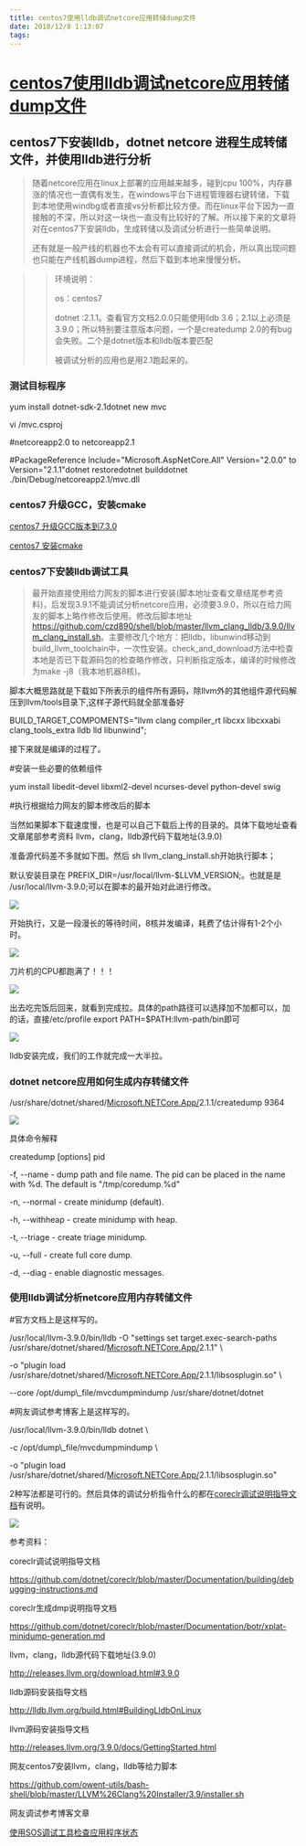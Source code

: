 ```yaml
---
title: centos7使用lldb调试netcore应用转储dump文件
date: 2018/12/8 1:13:07
tags:
---
```



# [centos7使用lldb调试netcore应用转储dump文件](https://www.cnblogs.com/calvinK/p/9263696.html)

## centos7下安装lldb，dotnet netcore 进程生成转储文件，并使用lldb进行分析

> 随着netcore应用在linux上部署的应用越来越多，碰到cpu 100%，内存暴涨的情况也一直偶有发生，在windows平台下进程管理器右键转储，下载到本地使用windbg或者直接vs分析都比较方便。而在linux平台下因为一直接触的不深，所以对这一块也一直没有比较好的了解。所以接下来的文章将对在centos7下安装lldb，生成转储以及调试分析进行一些简单说明。
> 
> 还有就是一般产线的机器也不太会有可以直接调试的机会，所以真出现问题也只能在产线机器dump进程，然后下载到本地来慢慢分析。

> > 环境说明：
>> 
>> os：centos7
>> 
>> dotnet :2.1.1。查看官方文档2.0.0只能使用lldb 3.6；2.1以上必须是3.9.0；所以特别要注意版本问题，一个是createdump 2.0的有bug会失败。二个是dotnet版本和lldb版本要匹配
>> 
>> 被调试分析的应用也是用2.1跑起来的。

### 测试目标程序

yum install dotnet-sdk-2.1dotnet new mvc

vi /mvc.csproj

#netcoreapp2.0 to netcoreapp2.1

#PackageReference Include="Microsoft.AspNetCore.All" Version="2.0.0" to Version="2.1.1"dotnet restoredotnet builddotnet ./bin/Debug/netcoreapp2.1/mvc.dll

### centos7 升级GCC，安装cmake

[centos7 升级GCC版本到7.3.0](https://www.cnblogs.com/calvinK/p/9263297.html)

[centos7 安装cmake](https://www.cnblogs.com/calvinK/p/9263320.html)

### centos7下安装lldb调试工具

> 最开始直接使用给力网友的脚本进行安装(脚本地址查看文章结尾参考资料)，后发现3.9.1不能调试分析netcore应用，必须要3.9.0，所以在给力网友的脚本上略作修改后使用。修改后脚本地址<https://github.com/czd890/shell/blob/master/llvm_clang_lldb/3.9.0/llvm_clang_install.sh>。主要修改几个地方：把lldb，libunwind移动到build_llvm_toolchain中，一次性安装。check_and_download方法中检查本地是否已下载源码包的检查略作修改，只判断指定版本，编译的时候修改为make -j8（我本地机器8核)。

脚本大概思路就是下载如下所表示的组件所有源码，除llvm外的其他组件源代码解压到llvm/tools目录下,这样子源代码就全部准备好

BUILD_TARGET_COMPOMENTS="llvm clang compiler_rt libcxx libcxxabi clang_tools_extra lldb lld libunwind";

接下来就是编译的过程了。

#安装一些必要的依赖组件

yum install libedit-devel libxml2-devel ncurses-devel python-devel swig

#执行根据给力网友的脚本修改后的脚本

当然如果脚本下载速度慢，也是可以自己下载后上传的目录的。具体下载地址查看文章尾部参考资料 llvm，clang，lldb源代码下载地址(3.9.0)

准备源代码差不多就如下图。然后 sh llvm_clang_install.sh开始执行脚本；

默认安装目录在 PREFIX_DIR=/usr/local/llvm-$LLVM_VERSION;。也就是是 /usr/local/llvm-3.9.0;可以在脚本的最开始对此进行修改。

![](https://images2018.cnblogs.com/blog/161654/201807/161654-20180704151020965-1687090778.png)

开始执行，又是一段漫长的等待时间，8核并发编译，耗费了估计得有1-2个小时。

![](https://images2018.cnblogs.com/blog/161654/201807/161654-20180704151440896-1612390692.png)

刀片机的CPU都跑满了！！！

![](https://images2018.cnblogs.com/blog/161654/201807/161654-20180704151619729-1519177395.png)

出去吃完饭后回来，就看到完成拉。具体的path路径可以选择加不加都可以，加的话，直接/etc/profile export PATH=$PATH:llvm-path/bin即可

![](https://images2018.cnblogs.com/blog/161654/201807/161654-20180704151814294-1932178897.png)

lldb安装完成，我们的工作就完成一大半拉。

### dotnet netcore应用如何生成内存转储文件

/usr/share/dotnet/shared/[Microsoft.NETCore.App/](http://microsoft.netcore.app/)2.1.1/createdump 9364

![](https://images2018.cnblogs.com/blog/161654/201807/161654-20180704153813201-95317407.png)

具体命令解释

createdump [options] pid

-f, --name - dump path and file name. The pid can be placed in the name with %d. The default is "/tmp/coredump.%d"

-n, --normal - create minidump (default).

-h, --withheap - create minidump with heap.

-t, --triage - create triage minidump.

-u, --full - create full core dump.

-d, --diag - enable diagnostic messages.

### 使用lldb调试分析netcore应用内存转储文件

#官方文档上是这样写的。

/usr/local/llvm-3.9.0/bin/lldb -O "settings set target.exec-search-paths /usr/share/dotnet/shared/[Microsoft.NETCore.App/](http://microsoft.netcore.app/)2.1.1" \

-o "plugin load /usr/share/dotnet/shared/[Microsoft.NETCore.App/](http://microsoft.netcore.app/)2.1.1/libsosplugin.so" \

\--core /opt/dump\\_file/mvcdumpmindump /usr/share/dotnet/dotnet

  


#网友调试参考博客上是这样写的。

/usr/local/llvm-3.9.0/bin/lldb dotnet \

-c /opt/dump\\_file/mvcdumpmindump \

-o "plugin load /usr/share/dotnet/shared/[Microsoft.NETCore.App/](http://microsoft.netcore.app/)2.1.1/libsosplugin.so"

2种写法都是可行的。然后具体的调试分析指令什么的都在[coreclr调试说明指导文档](https://github.com/dotnet/coreclr/blob/master/Documentation/building/debugging-instructions.md#sos-commands)有说明。

![](https://images2018.cnblogs.com/blog/161654/201807/161654-20180704154518229-981075031.png)

参考资料：

coreclr调试说明指导文档

<https://github.com/dotnet/coreclr/blob/master/Documentation/building/debugging-instructions.md>

coreclr生成dmp说明指导文档

<https://github.com/dotnet/coreclr/blob/master/Documentation/botr/xplat-minidump-generation.md>

llvm，clang，lldb源代码下载地址(3.9.0)

<http://releases.llvm.org/download.html#3.9.0>

lldb源码安装指导文档

<http://lldb.llvm.org/build.html#BuildingLldbOnLinux>

llvm源码安装指导文档

<http://releases.llvm.org/3.9.0/docs/GettingStarted.html>

网友centos7安装llvm，clang，lldb等给力脚本

<https://github.com/owent-utils/bash-shell/blob/master/LLVM%26Clang%20Installer/3.9/installer.sh>

网友调试参考博客文章

[使用SOS调试工具检查应用程序状态](https://faithlife.codes/blog/2018/01/using-sos/)

  

